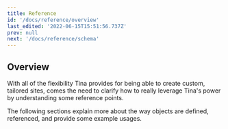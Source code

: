 ```yaml
---
title: Reference
id: '/docs/reference/overview'
last_edited: '2022-06-15T15:51:56.737Z'
prev: null
next: '/docs/reference/schema'
---
```


## Overview


With all of the flexibility Tina provides for being able to create custom, tailored sites, comes the need to clarify how to really leverage Tina's power by understanding some reference points. 

The following sections explain more about the way objects are defined, referenced, and provide some example usages.